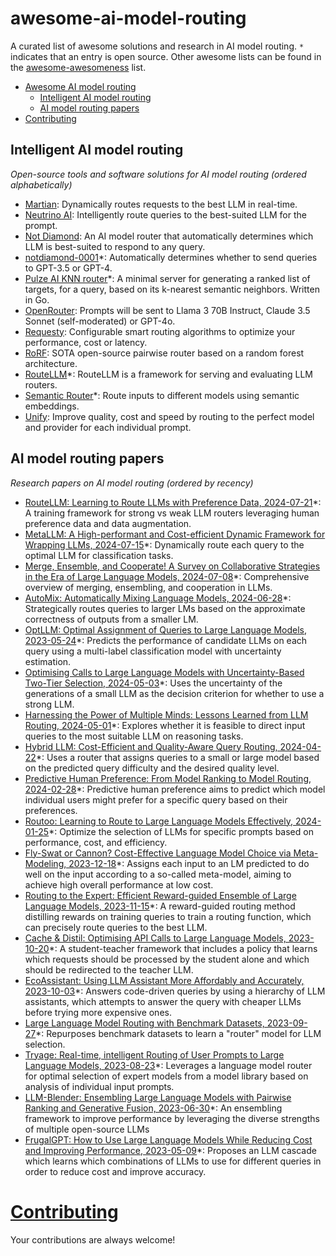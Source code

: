 # awesome-ai-model-routing
A curated list of awesome solutions and research in AI model routing. `*` indicates that an entry is open source. Other awesome lists can be found in the [awesome-awesomeness](https://github.com/bayandin/awesome-awesomeness) list.

- [Awesome AI model routing](#awesome-ai-model-routing)
    - [Intelligent AI model routing](#intelligent-ai-model-routing)
    - [AI model routing papers](#ai-model-routing-papers)
- [Contributing](#contributing)

## Intelligent AI model routing

*Open-source tools and software solutions for AI model routing (ordered alphabetically)*

- [Martian](https://www.withmartian.com/): Dynamically routes requests to the best LLM in real-time.
- [Neutrino AI](https://www.neutrinoapp.com/): Intelligently route queries to the best-suited LLM for the prompt.
- [Not Diamond](https://www.notdiamond.ai/): An AI model router that automatically determines which LLM is best-suited to respond to any query.
- [notdiamond-0001](https://huggingface.co/notdiamond/notdiamond-0001)*: Automatically determines whether to send queries to GPT-3.5 or GPT-4.
- [Pulze AI KNN router](https://github.com/pulzeai-oss/knn-router)*: A minimal server for generating a ranked list of targets, for a query, based on its k-nearest semantic neighbors. Written in Go.
- [OpenRouter](https://openrouter.ai/models/openrouter/auto): Prompts will be sent to Llama 3 70B Instruct, Claude 3.5 Sonnet (self-moderated) or GPT-4o.
- [Requesty](https://www.requesty.ai/solution/smart-routing?github-awesome-list): Configurable smart routing algorithms to optimize your performance, cost or latency.
- [RoRF](https://www.notdiamond.ai/blog/rorf): SOTA open-source pairwise router based on a random forest architecture.
- [RouteLLM](https://github.com/lm-sys/RouteLLM/tree/main)*: RouteLLM is a framework for serving and evaluating LLM routers.
- [Semantic Router](https://github.com/aurelio-labs/semantic-router)*: Route inputs to different models using semantic embeddings.
- [Unify](https://unify.ai/): Improve quality, cost and speed by routing to the perfect model and provider for each individual prompt.

## AI model routing papers

*Research papers on AI model routing (ordered by recency)*

- [RouteLLM: Learning to Route LLMs with Preference Data, 2024-07-21](https://arxiv.org/abs/2406.18665)*: A training framework for strong vs weak LLM routers leveraging human preference data and data augmentation.
- [MetaLLM: A High-performant and Cost-efficient Dynamic Framework for Wrapping LLMs, 2024-07-15](https://arxiv.org/abs/2407.10834)*: Dynamically route each query to the optimal LLM for classification tasks.
- [Merge, Ensemble, and Cooperate! A Survey on Collaborative Strategies in the Era of Large Language Models, 2024-07-08](https://arxiv.org/abs/2407.06089)*: Comprehensive overview of merging, ensembling, and cooperation in LLMs.
- [AutoMix: Automatically Mixing Language Models, 2024-06-28](https://arxiv.org/abs/2310.12963)*: Strategically routes queries to larger LMs based on the approximate correctness of outputs from a smaller LM.
- [OptLLM: Optimal Assignment of Queries to Large Language Models, 2023-05-24](https://arxiv.org/abs/2405.15130)*: Predicts the performance of candidate LLMs on each query using a multi-label classification model with uncertainty estimation.
- [Optimising Calls to Large Language Models with Uncertainty-Based Two-Tier Selection, 2024-05-03](https://arxiv.org/abs/2405.02134)*: Uses the uncertainty of the generations of a small LLM as the decision criterion for whether to use a strong LLM.
- [Harnessing the Power of Multiple Minds: Lessons Learned from LLM Routing, 2024-05-01](https://arxiv.org/abs/2405.00467)*: Explores whether it is feasible to direct input queries to the most suitable LLM on reasoning tasks.
- [Hybrid LLM: Cost-Efficient and Quality-Aware Query Routing, 2024-04-22](https://arxiv.org/abs/2404.14618)*: Uses a router that assigns queries to a small or large model based on the predicted query difficulty and the desired quality level.
- [Predictive Human Preference: From Model Ranking to Model Routing, 2024-02-28](https://huyenchip.com/2024/02/28/predictive-human-preference.html)*: Predictive human preference aims to predict which model individual users might prefer for a specific query based on their preferences.
- [Routoo: Learning to Route to Large Language Models Effectively, 2024-01-25](https://arxiv.org/abs/2401.13979)*: Optimize the selection of LLMs for specific prompts based on performance, cost, and efficiency.
- [Fly-Swat or Cannon? Cost-Effective Language Model Choice via Meta-Modeling, 2023-12-18](https://arxiv.org/abs/2308.06077)*: Assigns each input to an LM predicted to do well on the input according to a so-called meta-model, aiming to achieve high overall performance at low cost.
- [Routing to the Expert: Efficient Reward-guided Ensemble of Large Language Models, 2023-11-15](https://arxiv.org/abs/2311.08692)*: A reward-guided routing method distilling rewards on training queries to train a routing function, which can precisely route queries to the best LLM.
- [Cache & Distil: Optimising API Calls to Large Language Models, 2023-10-20](https://arxiv.org/abs/2310.13561)*: A student-teacher framework that includes a policy that learns which requests should be processed by the student alone and which should be redirected to the teacher LLM.
- [EcoAssistant: Using LLM Assistant More Affordably and Accurately, 2023-10-03](https://arxiv.org/abs/2310.03046)*: Answers code-driven queries by using a hierarchy of LLM assistants, which attempts to answer the query with cheaper LLMs before trying more expensive ones.
- [Large Language Model Routing with Benchmark Datasets, 2023-09-27](https://arxiv.org/abs/2309.15789)*: Repurposes benchmark datasets to learn a "router" model for LLM selection.
- [Tryage: Real-time, intelligent Routing of User Prompts to Large Language Models, 2023-08-23](https://arxiv.org/abs/2308.11601)*: Leverages a language model router for optimal selection of expert models from a model library based on analysis of individual input prompts.
- [LLM-Blender: Ensembling Large Language Models with Pairwise Ranking and Generative Fusion, 2023-06-30](https://arxiv.org/abs/2306.02561)*: An ensembling framework to improve performance by leveraging the diverse strengths of multiple open-source LLMs
- [FrugalGPT: How to Use Large Language Models While Reducing Cost and Improving Performance, 2023-05-09](https://arxiv.org/abs/2305.05176)*: Proposes an LLM cascade which learns which combinations of LLMs to use for different queries in order to reduce cost and improve accuracy.

# [Contributing](https://github.com/Not-Diamond/awesome-ai-model-routing/blob/main/CONTRIBUTING.md)

Your contributions are always welcome!

